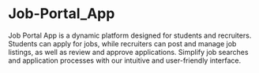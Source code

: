 # Job-Portal_App
Job Portal App is a dynamic platform designed for students and recruiters. Students can apply for jobs, while recruiters can post and manage job listings, as well as review and approve applications. Simplify job searches and application processes with our intuitive and user-friendly interface.
